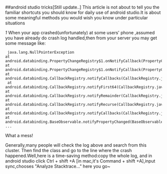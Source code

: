 ##android studio tricks[Still update..]
This article is not about to tell you the familiar shortcuts you should know for daily use of android studio.It is about some meaningful methods you would wish you know under particular situations

*1* When your app crashed(unfortunately) at some users' phone ,assumed you have already do crash log handled,then from your server you may get some message like:

     java.lang.NullPointerException
    at android.databinding.PropertyChangeRegistry$1.onNotifyCallback(PropertyChangeRegistry.java:28)
    at android.databinding.PropertyChangeRegistry$1.onNotifyCallback(PropertyChangeRegistry.java:24)
    at android.databinding.CallbackRegistry.notifyCallbacks(CallbackRegistry.java:201)
     at android.databinding.CallbackRegistry.notifyFirst64(CallbackRegistry.java:122)
    at android.databinding.CallbackRegistry.notifyRemainder(CallbackRegistry.java:169)
    at android.databinding.CallbackRegistry.notifyRecurse(CallbackRegistry.java:145)
    at android.databinding.CallbackRegistry.notifyCallbacks(CallbackRegistry.java:91)
    at android.databinding.BaseObservable.notifyPropertyChanged(BaseObservable.java:62)
    ...

What a mess!

Generally,many people will check the log above and search from this cluster. Then find the class and go to the line where the crash happened.Well,here is a time-saving method:copy the whole log, and in android studio click Ctrl + shift +A [in mac,it's Command + shift +A],input sync,chooses "Analyze Stacktrace..." here you go~ 